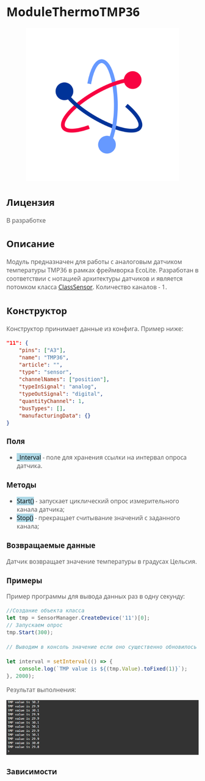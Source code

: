 <div style = "font-family: 'Open Sans', sans-serif; font-size: 16px">

# ModuleThermoTMP36

<div style = "color: #555">
    <p align="center">
    <img src="./res/logo.png" width="400" title="hover text">
    </p>
</div>

## Лицензия

<div style = "color: #555">
В разработке
</div>

## Описание
<div style = "color: #555">

Модуль предназначен для работы с аналоговым датчиком температуры TMP36 в рамках фреймворка EcoLite. Разработан в соответствии с нотацией архитектуры датчиков и является потомком класса [ClassSensor](https://github.com/Konkery/ModuleSensorArchitecture/blob/main/README.md). Количество каналов - 1. 

</div>

## Конструктор
<div style = "color: #555">

Конструктор принимает данные из конфига. Пример ниже:
```json
"11": {
    "pins": ["A3"],
    "name": "TMP36",
    "article": "",
    "type": "sensor",
    "channelNames": ["position"],
    "typeInSignal": "analog",
    "typeOutSignal": "digital",
    "quantityChannel": 1,
    "busTypes": [],
    "manufacturingData": {}
}
```
</div>

### Поля
<div style = "color: #555">

- <mark style="background-color: lightblue">_Interval</mark> - поле для хранения ссылки на интервал опроса датчика.
</div>

### Методы
<div style = "color: #555">

- <mark style="background-color: lightblue">Start()</mark> - запускает циклический опрос измерительного канала датчика;
- <mark style="background-color: lightblue">Stop()</mark> - прекращает считывание значений с заданного канала;
</div>

### Возвращаемые данные
<div style = "color: #555">
Датчик возвращает значение температуры в градусах Цельсия. 

</div>

### Примеры
<div style = "color: #555">
Пример программы для вывода данных раз в одну секунду:

```js
//Создание объекта класса
let tmp = SensorManager.CreateDevice('11')[0];
// Запускаем опрос 
tmp.Start(300);

// Выводим в консоль значение если оно существенно обновилось

let interval = setInterval(() => {
    console.log(`TMP value is ${(tmp.Value).toFixed(1)}`);
}, 2000);
```
Результат выполнения:
<div align='left'>
    <img src='./res/example-1.png'>
</div>

</div>

### Зависимости
<div style = "color: #555">

</div>

</div>
